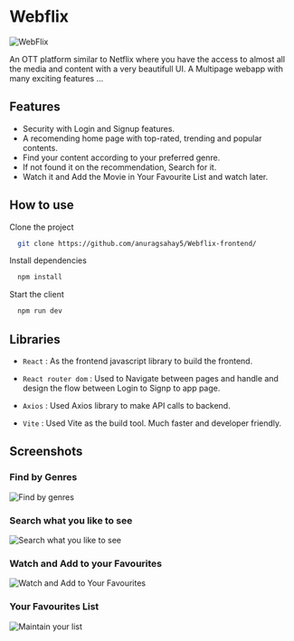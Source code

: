 # Webflix
![WebFlix](https://fontmeme.com/permalink/230620/d849efc19dda4821037c2fb4a746ed19.png)

An OTT platform similar to Netflix where you have the access to almost all the media and content with a very beautifull UI. 
A Multipage webapp with many exciting features ...

## Features

 - Security with Login and Signup features.
 - A recomending home page with top-rated, trending and popular contents.
 - Find your content according to your preferred genre.
 - If not found it on the recommendation, Search for it.
 - Watch it and Add the Movie in Your Favourite List and watch later.

## How to use

Clone the project

```bash
  git clone https://github.com/anuragsahay5/Webflix-frontend/
```

Install dependencies

```bash
  npm install
```

Start the client

```bash
  npm run dev
```

## Libraries

- ``` React ``` : As the frontend javascript library to build the frontend.
  
- ``` React router dom ``` : Used to Navigate between pages and handle and design the flow between Login to Signp to app page.
  
- ``` Axios ``` : Used Axios library to make API calls to backend.

- ``` Vite ``` : Used Vite as the build tool. Much faster and developer friendly.


## Screenshots

### Find by Genres
![Find by genres](https://i.ibb.co/zsv8Drt/Find-by-genre.png)

### Search what you like to see
![Search what you like to see](https://i.ibb.co/wpdCs0m/Search-movie.png)

### Watch and Add to your Favourites
![Watch and Add to Your Favourites](https://i.ibb.co/Wkb3PzL/Watch-addtofav.jpg)

### Your Favourites List
![Maintain your list](https://i.ibb.co/yW8JNZp/favs-list.png)

